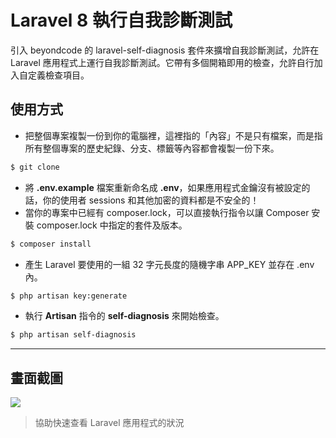 # Laravel 8 執行自我診斷測試

引入 beyondcode 的 laravel-self-diagnosis 套件來擴增自我診斷測試，允許在 Laravel 應用程式上運行自我診斷測試。它帶有多個開箱即用的檢查，允許自行加入自定義檢查項目。

## 使用方式
- 把整個專案複製一份到你的電腦裡，這裡指的「內容」不是只有檔案，而是指所有整個專案的歷史紀錄、分支、標籤等內容都會複製一份下來。
```sh
$ git clone
```
- 將 __.env.example__ 檔案重新命名成 __.env__，如果應用程式金鑰沒有被設定的話，你的使用者 sessions 和其他加密的資料都是不安全的！
- 當你的專案中已經有 composer.lock，可以直接執行指令以讓 Composer 安裝 composer.lock 中指定的套件及版本。
```sh
$ composer install
```
- 產生 Laravel 要使用的一組 32 字元長度的隨機字串 APP_KEY 並存在 .env 內。
```sh
$ php artisan key:generate
```
- 執行 __Artisan__ 指令的 __self-diagnosis__ 來開始檢查。
```sh
$ php artisan self-diagnosis
```

----

## 畫面截圖
![](https://i.imgur.com/ZvlL24T.png)
> 協助快速查看 Laravel 應用程式的狀況